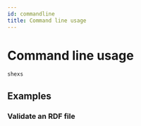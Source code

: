 ```yaml
---
id: commandline
title: Command line usage
---
```


# Command line usage

`shexs` 

## Examples

### Validate an RDF file

